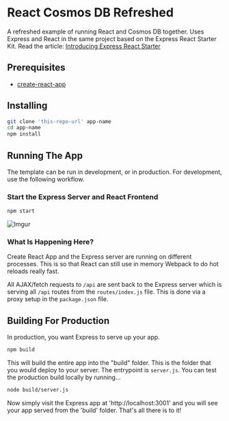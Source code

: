 # React Cosmos DB Refreshed

A refreshed example of running React and Cosmos DB together. Uses Express and React in the same project based on the Express React Starter Kit. Read the article: [Introducing Express React Starter](https://burkeholland.github.io/posts/express-react-starter-refresh/)

## Prerequisites

- [create-react-app](https://github.com/facebookincubator/create-react-app)

## Installing

```bash
git clone 'this-repo-url' app-name
cd app-name
npm install
```

## Running The App

The template can be run in development, or in production. For development, use the following workflow.

### Start the Express Server and React Frontend

```bash
npm start
```

![Imgur](http://i.imgur.com/m6wz8eQ.png)

### What Is Happening Here?

Create React App and the Express server are running on different processes. This is so that React can still use in memory Webpack to do hot reloads really fast.

All AJAX/fetch requests to `/api` are sent back to the Express server which is serving all `/api` routes from the `routes/index.js` file. This is done via a proxy setup in the `package.json` file.

## Building For Production

In production, you want Express to serve up your app.

```bash
npm build
```

This will build the entire app into the "build" folder. This is the folder that you would deploy to your server. The entrypoint is `server.js`. You can test the production build locally by running...

```bash
node build/server.js
```

Now simply visit the Express app at 'http://localhost:3001' and you will see your app served from the 'build' folder. That's all there is to it!
